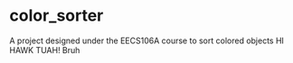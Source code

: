 # color_sorter
A project designed under the EECS106A course to sort colored objects
HI HAWK TUAH!
Bruh